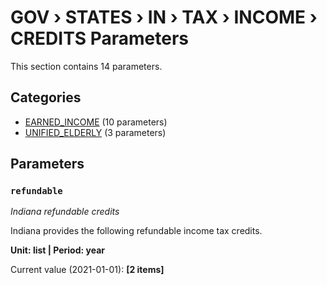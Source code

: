 # GOV › STATES › IN › TAX › INCOME › CREDITS Parameters

This section contains 14 parameters.

## Categories

- [EARNED_INCOME](earned_income/index.md) (10 parameters)
- [UNIFIED_ELDERLY](unified_elderly/index.md) (3 parameters)

## Parameters

### `refundable`
*Indiana refundable credits*

Indiana provides the following refundable income tax credits.

**Unit: list | Period: year**

Current value (2021-01-01): **[2 items]**

